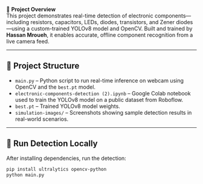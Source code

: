 🎯 **Project Overview**  
This project demonstrates real-time detection of electronic components—including resistors, capacitors, LEDs, diodes, transistors, and Zener diodes—using a custom-trained YOLOv8 model and OpenCV. Built and trained by **Hassan Mroueh**, it enables accurate, offline component recognition from a live camera feed.

---

## 📁 Project Structure

- `main.py` – Python script to run real-time inference on webcam using OpenCV and the `best.pt` model.
- `electronic-components-detection (2).ipynb` – Google Colab notebook used to train the YOLOv8 model on a public dataset from Roboflow.
- `best.pt` – Trained YOLOv8 model weights.
- `simulation-images/` – Screenshots showing sample detection results in real-world scenarios.

---

## 🧪 Run Detection Locally

After installing dependencies, run the detection:

```bash
pip install ultralytics opencv-python
python main.py
